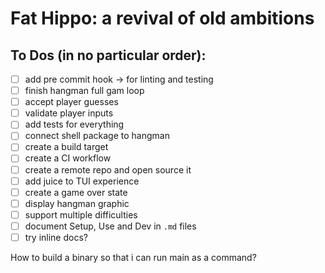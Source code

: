 # Fat Hippo: a revival of old ambitions

## To Dos (in no particular order):
- [ ] add pre commit hook -> for linting and testing
- [ ] finish hangman full gam loop
- [ ] accept player guesses
- [ ] validate player inputs
- [ ] add tests for everything
- [ ] connect shell package to hangman
- [ ] create a build target
- [ ] create a CI workflow
- [ ] create a remote repo and open source it
- [ ] add juice to TUI experience
- [ ] create a game over state
- [ ] display hangman graphic
- [ ] support multiple difficulties
- [ ] document Setup, Use and Dev in `.md` files
- [ ] try inline docs?

How to build a binary so that i can run main as a command?
